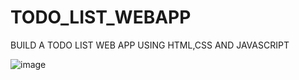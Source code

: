 # TODO_LIST_WEBAPP
BUILD A TODO LIST WEB APP USING HTML,CSS AND JAVASCRIPT

![image](https://user-images.githubusercontent.com/92038538/188715034-20a4e7a6-554d-434d-8390-25ae44c3ce97.png)
